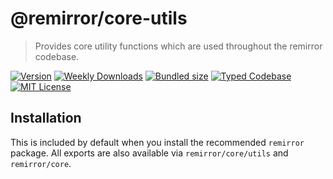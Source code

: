# @remirror/core-utils

> Provides core utility functions which are used throughout the remirror codebase.

[![Version][version]][npm] [![Weekly Downloads][downloads-badge]][npm] [![Bundled size][size-badge]][size] [![Typed Codebase][typescript]](#) [![MIT License][license]](#)

[version]: https://flat.badgen.net/npm/v/@remirror/core-utils/next
[npm]: https://npmjs.com/package/@remirror/core-utils/v/next
[license]: https://flat.badgen.net/badge/license/MIT/purple
[size]: https://bundlephobia.com/result?p=@remirror/core-utils
[size-badge]: https://flat.badgen.net/bundlephobia/minzip/@remirror/core-utils
[typescript]: https://flat.badgen.net/badge/icon/TypeScript?icon=typescript&label
[downloads-badge]: https://badgen.net/npm/dw/@remirror/core-utils/red?icon=npm

## Installation

This is included by default when you install the recommended `remirror` package. All exports are also available via `remirror/core/utils` and `remirror/core`.
